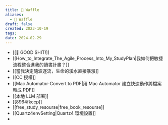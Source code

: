 ```yaml
---
title: 🧇 Waffle
aliases:
  - 🧇 Waffle
draft: false
created: 2023-10-19
tags: 
date: 2024-02-29
---
```

- [[💩 GOOD SHIT!]]
- [[How_to_Integrate_The_Agile_Process_Into_My_StudyPlan|我如何把敏捷流程整合進我的讀書計畫？]]
- [[當我決定隨波逐流，生命的溪水直接暴漲]]
- [[CC 授權]]
- [[Mac Automator-Convert to PDF|用 Mac Automator 建立快速動作將檔案轉成 PDF]]
- [[本地 LLM 部署]]
- [[8964fkccp]]
- [[free_study_resourse|free_book_resourse]]
- [[Quartz4envSetting|Quartz4 環境設置]]
- 
